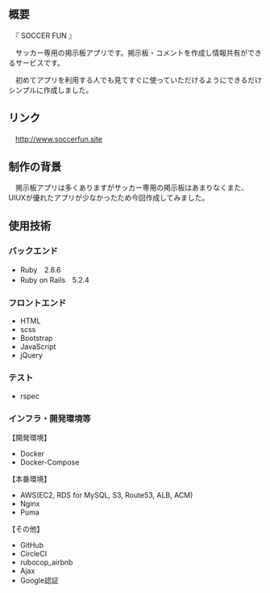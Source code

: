 ## 概要

　『 SOCCER FUN 』

 　サッカー専用の掲示板アプリです。掲示板・コメントを作成し情報共有ができるサービスです。

 　初めてアプリを利用する人でも見てすぐに使っていただけるようにできるだけシンプルに作成しました。

## リンク
　http://www.soccerfun.site

## 制作の背景
　掲示板アプリは多くありますがサッカー専用の掲示板はあまりなくまた、UIUXが優れたアプリが少なかったため今回作成してみました。
 

## 使用技術


### バックエンド

* Ruby　2.6.6
* Ruby on Rails　5.2.4


### フロントエンド

* HTML
* scss
* Bootstrap
* JavaScript
* jQuery


### テスト

* rspec


### インフラ・開発環境等

【開発環境】

* Docker
* Docker-Compose


【本番環境】

* AWS(EC2, RDS for MySQL, S3, Route53, ALB, ACM)
* Nginx
* Puma


【その他】

* GitHub
* CircleCI
* rubocop_airbnb
* Ajax
* Google認証
